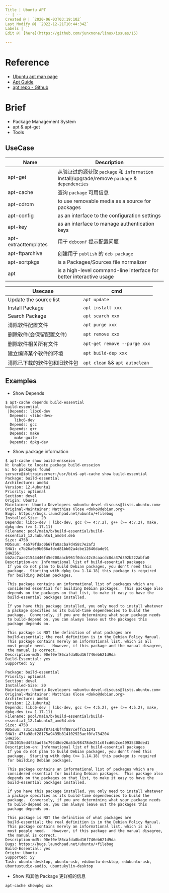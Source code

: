 ```yaml
---
Title | Ubuntu APT
-- | --
Created @ | `2020-06-03T03:19:10Z`
Last Modify @| `2022-12-21T10:44:34Z`
Labels | ``
Edit @| [here](https://github.com/junxnone/linux/issues/15)

---
```

# Reference
- [Ubuntu apt man page](http://manpages.ubuntu.com/manpages/bionic/man8/apt.8.html)
- [Apt Guide](https://www.debian.org/doc/manuals/apt-guide/index.en.html)
- [apt repo - Github](https://github.com/Debian/apt/tree/master/doc)

# Brief
- Package Management System
- apt & apt-get
- Tools

## UseCase

Name | Description
-- | --
apt-get |  从验证过的源获取 `package` 和 `information`<br> Install/upgrade/remove `package` & `dependencies`
apt-cache |  查询 `package` 可用信息 
apt-cdrom |  to use removable media as a source for packages
apt-config |  as an interface to the configuration settings
apt-key |  as an interface to manage authentication keys
apt-extracttemplates | 用于 `debconf` 提示配置问题 
apt-ftparchive |  创建用于 `publish` 的 `deb package`
apt-sortpkgs |  is a Packages/Sources file normalizer
apt |  is a high-level command-line interface for better interactive usage

Usecase | cmd
-- | --
Update the source list | `apt update`
Install Package | `apt install xxx`
Search Package | `apt search xxx`
清除软件配置文件 | `apt purge xxx`
删除软件(会保留配置文件) | `apt remove xxx`
删除软件相关所有文件 | `apt-get remove --purge xxx`
建立编译某个软件的环境 | `apt build-dep xxx`
清除已下载的软件包和旧软件包 | `apt clean` && `apt autoclean`


## Examples

- Show Depends
```
$ apt-cache depends build-essential
build-essential
 |Depends: libc6-dev
  Depends: <libc-dev>
    libc6-dev
  Depends: gcc
  Depends: g++
  Depends: make
    make-guile
  Depends: dpkg-dev
```
- Show package information

```
$ apt-cache show build-ensseion
N: Unable to locate package build-ensseion
E: No packages found
serverx@iottrainserver:/usr/bin$ apt-cache show build-essential
Package: build-essential
Architecture: amd64
Version: 12.4ubuntu1
Priority: optional
Section: devel
Origin: Ubuntu
Maintainer: Ubuntu Developers <ubuntu-devel-discuss@lists.ubuntu.com>
Original-Maintainer: Matthias Klose <doko@debian.org>
Bugs: https://bugs.launchpad.net/ubuntu/+filebug
Installed-Size: 20
Depends: libc6-dev | libc-dev, gcc (>= 4:7.2), g++ (>= 4:7.2), make, dpkg-dev (>= 1.17.11)
Filename: pool/main/b/build-essential/build-essential_12.4ubuntu1_amd64.deb
Size: 4758
MD5sum: 4a579fdac0b67fa8acba7d458c7e2af2
SHA1: c7b26a0e9b086afdcd81bb02a4cbe12646dade91
SHA256: bb2ac7aae21544446f45e200aacb961f0dcc42c8caacdc8da37d392b222abfa0
Description-en: Informational list of build-essential packages
 If you do not plan to build Debian packages, you don't need this
 package.  Starting with dpkg (>= 1.14.18) this package is required
 for building Debian packages.
 .
 This package contains an informational list of packages which are
 considered essential for building Debian packages.  This package also
 depends on the packages on that list, to make it easy to have the
 build-essential packages installed.
 .
 If you have this package installed, you only need to install whatever
 a package specifies as its build-time dependencies to build the
 package.  Conversely, if you are determining what your package needs
 to build-depend on, you can always leave out the packages this
 package depends on.
 .
 This package is NOT the definition of what packages are
 build-essential; the real definition is in the Debian Policy Manual.
 This package contains merely an informational list, which is all
 most people need.   However, if this package and the manual disagree,
 the manual is correct.
Description-md5: 90ef0ef86cafda0bd16f746eb621d9da
Build-Essential: yes
Supported: 5y

Package: build-essential
Priority: optional
Section: devel
Installed-Size: 20
Maintainer: Ubuntu Developers <ubuntu-devel-discuss@lists.ubuntu.com>
Original-Maintainer: Matthias Klose <doko@debian.org>
Architecture: amd64
Version: 12.1ubuntu2
Depends: libc6-dev | libc-dev, gcc (>= 4:5.2), g++ (>= 4:5.2), make, dpkg-dev (>= 1.17.11)
Filename: pool/main/b/build-essential/build-essential_12.1ubuntu2_amd64.deb
Size: 4758
MD5sum: 731c3a328f87a14bf4f887ceffc51241
SHA1: 47fa98ef28175a9435b814102923aef0fa734204
SHA256: c73b2015ed4f35adf5c79348de26a53c98478de251c0fcd6b2ce49935308ded1
Description-en: Informational list of build-essential packages
 If you do not plan to build Debian packages, you don't need this
 package.  Starting with dpkg (>= 1.14.18) this package is required
 for building Debian packages.
 .
 This package contains an informational list of packages which are
 considered essential for building Debian packages.  This package also
 depends on the packages on that list, to make it easy to have the
 build-essential packages installed.
 .
 If you have this package installed, you only need to install whatever
 a package specifies as its build-time dependencies to build the
 package.  Conversely, if you are determining what your package needs
 to build-depend on, you can always leave out the packages this
 package depends on.
 .
 This package is NOT the definition of what packages are
 build-essential; the real definition is in the Debian Policy Manual.
 This package contains merely an informational list, which is all
 most people need.   However, if this package and the manual disagree,
 the manual is correct.
Description-md5: 90ef0ef86cafda0bd16f746eb621d9da
Bugs: https://bugs.launchpad.net/ubuntu/+filebug
Build-Essential: yes
Origin: Ubuntu
Supported: 5y
Task: ubuntu-desktop, ubuntu-usb, edubuntu-desktop, edubuntu-usb, ubuntustudio-audio, ubuntukylin-desktop
```
- Show 和其他 Package 更详细的信息
```
apt-cache showpkg xxx
```
